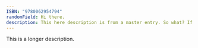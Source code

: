 ```yaml
---
ISBN: "9780062954794"
randomField: Hi there.
description: This here description is from a master entry. So what? If you don't know, now you know!
---
```

This is a longer description.